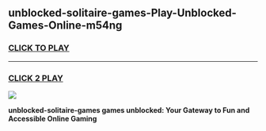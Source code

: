 
## unblocked-solitaire-games-Play-Unblocked-Games-Online-m54ng
<h3>
<a href="https://premium76.site?title=unblocked-solitaire-games&ref=24A">CLICK TO PLAY</a></h3>
<hr>

<h3>
<a href="https://premium76.site?title=unblocked-solitaire-games&ref=24A">CLICK 2 PLAY</a>
  
</h3>

<a href="https://premium76.site?title=unblocked-solitaire-games&ref=24A"><img src="https://clearcache.store/games.png"></a>


**unblocked-solitaire-games games unblocked: Your Gateway to Fun and Accessible Online Gaming**
